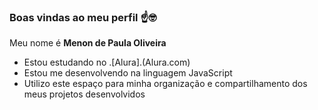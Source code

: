 ### Boas vindas ao meu perfil ☝️🤓

Meu nome é **Menon de Paula Oliveira**
- Estou estudando no .[Alura].(Alura.com)
- Estou me desenvolvendo na linguagem JavaScript
-  Utilizo este espaço para minha organização e compartilhamento dos meus projetos desenvolvidos
